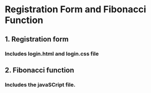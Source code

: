 # Registration Form and Fibonacci Function

## 1. Registration form

### Includes login.html and login.css file

## 2. Fibonacci function

### Includes the javaSCript file.